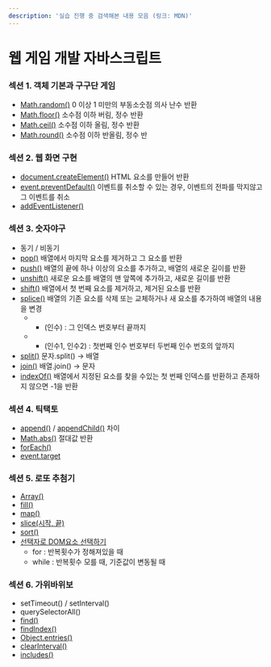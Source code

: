 ```yaml
---
description: '실습 진행 중 검색해본 내용 모음 (링크: MDN)'
---
```


# 웹 게임 개발 자바스크립트

### 섹션 1. 객체 기본과 구구단 게임

* [Math.random\(\)](https://developer.mozilla.org/ko/docs/Web/JavaScript/Reference/Global_Objects/Math/random) 0 이상 1 미만의 부동소숫점 의사 난수 반환
* [Math.floor\(\)](https://developer.mozilla.org/ko/docs/Web/JavaScript/Reference/Global_Objects/Math/floor) 소수점 이하 버림, 정수 반환
* [Math.ceil\(\)](https://developer.mozilla.org/ko/docs/Web/JavaScript/Reference/Global_Objects/Math/ceil) 소수점 이하 올림, 정수 반환
* [Math.round\(\)](https://developer.mozilla.org/ko/docs/Web/JavaScript/Reference/Global_Objects/Math/round) 소수점 이하 반올림, 정수 반

### 섹션 2. 웹 화면 구현

* [document.createElement](https://developer.mozilla.org/ko/docs/Web/API/Document/createElement)[\(\)](https://developer.mozilla.org/ko/docs/Web/API/Document/createElement) HTML 요소를 만들어 반환
* [event.preventDefault](https://developer.mozilla.org/ko/docs/Web/API/Event/preventDefault)[\(\)](https://developer.mozilla.org/ko/docs/Web/API/Event/preventDefault) 이벤트를 취소할 수 있는 경우, 이벤트의 전파를 막지않고 그 이벤트를 취소
* [addEventListener\(\)](https://developer.mozilla.org/ko/docs/Web/API/EventTarget/addEventListener) 

### 섹션 3. 숫자야구

* 동기 / 비동기
* [pop\(\)](https://developer.mozilla.org/ko/docs/Web/JavaScript/Reference/Global_Objects/Array/pop) 배열에서 마지막 요소를 제거하고 그 요소를 반환
* [push\(\)](https://developer.mozilla.org/ko/docs/Web/JavaScript/Reference/Global_Objects/Array/push) 배열의 끝에 하나 이상의 요소를 추가하고, 배열의 새로운 길이를 반환
* [unshift\(\)](https://developer.mozilla.org/ko/docs/Web/JavaScript/Reference/Global_Objects/Array/unshift) 새로운 요소를 배열의 맨 앞쪽에 추가하고, 새로운 길이를 반환
* [shift\(\)](https://developer.mozilla.org/ko/docs/Web/JavaScript/Reference/Global_Objects/Array/shift) 배열에서 첫 번째 요소를 제거하고, 제거된 요소를 반환
* [splice\(\)](https://developer.mozilla.org/ko/docs/Web/JavaScript/Reference/Global_Objects/Array/splice) 배열의 기존 요소를 삭제 또는 교체하거나 새 요소를 추가하여 배열의 내용을 변경
  * - \(인수\) : 그 인덱스 번호부터 끝까지
  * - \(인수1, 인수2\)  : 첫번째 인수 번호부터 두번째 인수 번호의 앞까지
* [split\(\)](https://developer.mozilla.org/ko/docs/Web/JavaScript/Reference/Global_Objects/String/split) 문자.split\(\) → 배열
* [join\(\)](https://developer.mozilla.org/ko/docs/Web/JavaScript/Reference/Global_Objects/Array/join) 배열.join\(\) → 문자
* [indexOf\(\)](https://developer.mozilla.org/ko/docs/Web/JavaScript/Reference/Global_Objects/Array/indexOf) 배열에서 지정된 요소를 찾을 수있는 첫 번째 인덱스를 반환하고 존재하지 않으면 -1을 반환 

### 섹션 4. 틱택토

* [append\(\)](https://developer.mozilla.org/en-US/docs/Web/API/ParentNode/append) / [appendChild\(\)](https://developer.mozilla.org/ko/docs/Web/API/Node/appendChild) 차이
* [Math.abs\(\)](https://developer.mozilla.org/ko/docs/Web/JavaScript/Reference/Global_Objects/Math/abs) 절대값 반환
* [forEach\(\)](https://developer.mozilla.org/ko/docs/Web/JavaScript/Reference/Global_Objects/Array/forEach)
* [event.target](https://developer.mozilla.org/ko/docs/Web/API/Event/target)

### 섹션 5. 로또 추첨기

* [Array\(\)](https://developer.mozilla.org/ko/docs/Web/JavaScript/Reference/Global_Objects/Array)
* [fill\(\)](https://developer.mozilla.org/ko/docs/Web/JavaScript/Reference/Global_Objects/Array/fill)
* [map\(\)](https://developer.mozilla.org/ko/docs/Web/JavaScript/Reference/Global_Objects/Map)
* [slice\(시작, 끝\)](https://developer.mozilla.org/ko/docs/Web/JavaScript/Reference/Global_Objects/Array/slice)
* [sort\(\)](https://developer.mozilla.org/ko/docs/Web/JavaScript/Reference/Global_Objects/Array/sort)
* [선택자로 DOM요소 선택하기](https://developer.mozilla.org/ko/docs/Web/API/Document_Object_Model/Locating_DOM_elements_using_selectors)
  * for : 반복횟수가 정해져있을 때
  * while : 반복횟수 모를 때, 기준값이 변동될 때

### 섹션 6. 가위바위보

* setTimeout\(\) / setInterval\(\)
* querySelectorAll\(\)
* [find\(\)](https://developer.mozilla.org/ko/docs/Web/JavaScript/Reference/Global_Objects/Array/find)
* [findIndex\(\)](https://developer.mozilla.org/ko/docs/Web/JavaScript/Reference/Global_Objects/Array/findIndex)
* [Object.entries\(\)](https://developer.mozilla.org/ko/docs/Web/JavaScript/Reference/Global_Objects/Object/entries)
* [clearInterval\(\)](https://developer.mozilla.org/ko/docs/Web/API/WindowOrWorkerGlobalScope/clearInterval)
* [includes\(\)](https://developer.mozilla.org/ko/docs/Web/JavaScript/Reference/Global_Objects/Array/includes)

